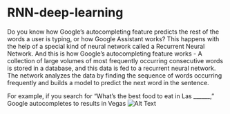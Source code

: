 # RNN-deep-learning

Do you know how Google’s autocompleting feature predicts the rest of the words a user is typing, or how Google Assistant works? This happens with the help of a special kind of neural network called a Recurrent Neural Network. And this is how Google’s autocompleting feature works - A collection of large volumes of most frequently occurring consecutive words is stored in a database, and this data is fed to a recurrent neural network. The network analyzes the data by finding the sequence of words occurring frequently and builds a model to predict the next word in the sentence. 

For example, if you search for “What’s the best food to eat in Las ______,” Google autocompletes to results in Vegas
![Alt Text](https://www.simplilearn.com/ice9/free_resources_article_thumb/RRN_vegas.png)
